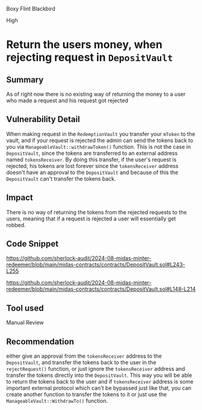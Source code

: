 Boxy Flint Blackbird

High

# Return the users money, when rejecting request in `DepositVault`

## Summary
As of right now there is no existing way of returning the money to a user who made a request and his request got rejected 
## Vulnerability Detail
When making request in the `RedemptionVault` you transfer your `mToken` to the vault, and if your request is rejected the admin can send the tokens back to you via `ManageableVault::withdrawToken()` function. This is not the case in `DepositVault`, since the tokens are transferred to an external address named `tokensReceiver`. By doing this transfer, if the user's request is rejected, his tokens are lost forever since the `tokensReceiver` address doesn't have an approval to the `DepositVault` and because of this the `DepositVault` can't transfer the tokens back.
## Impact
There is no way of returning the tokens from the rejected requests to the users, meaning that if a request is rejected a user will essentially get robbed.
## Code Snippet
https://github.com/sherlock-audit/2024-08-midas-minter-redeemer/blob/main/midas-contracts/contracts/DepositVault.sol#L243-L255

https://github.com/sherlock-audit/2024-08-midas-minter-redeemer/blob/main/midas-contracts/contracts/DepositVault.sol#L148-L214
## Tool used

Manual Review

## Recommendation
either give an approval from the `tokensReceiver` address to the `DepositVault`, and transfer the tokens back to the user in the `rejectRequest()` function, or just ignore the `tokensReceiver` address and transfer the tokens directly into the `DepositVault`. This way you will be able to return the tokens back to the user and if `tokensReceiver` address is some important external protocol which can't be bypassed just like that, you can create another function to transfer the tokens to it or just use the `ManageableVault::WithdrawTo()` function.